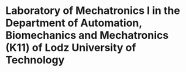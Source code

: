 # Laboratory of Mechatronics I in the Department of Automation, Biomechanics and Mechatronics (K11) of Lodz University of Technology
